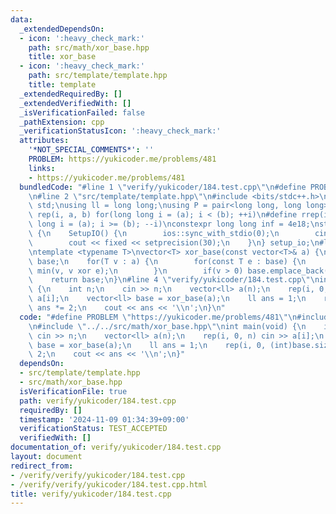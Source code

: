 ```yaml
---
data:
  _extendedDependsOn:
  - icon: ':heavy_check_mark:'
    path: src/math/xor_base.hpp
    title: xor_base
  - icon: ':heavy_check_mark:'
    path: src/template/template.hpp
    title: template
  _extendedRequiredBy: []
  _extendedVerifiedWith: []
  _isVerificationFailed: false
  _pathExtension: cpp
  _verificationStatusIcon: ':heavy_check_mark:'
  attributes:
    '*NOT_SPECIAL_COMMENTS*': ''
    PROBLEM: https://yukicoder.me/problems/481
    links:
    - https://yukicoder.me/problems/481
  bundledCode: "#line 1 \"verify/yukicoder/184.test.cpp\"\n#define PROBLEM \"https://yukicoder.me/problems/481\"\
    \n#line 2 \"src/template/template.hpp\"\n#include <bits/stdc++.h>\nusing namespace\
    \ std;\nusing ll = long long;\nusing P = pair<long long, long long>;\n#define\
    \ rep(i, a, b) for(long long i = (a); i < (b); ++i)\n#define rrep(i, a, b) for(long\
    \ long i = (a); i >= (b); --i)\nconstexpr long long inf = 4e18;\nstruct SetupIO\
    \ {\n    SetupIO() {\n        ios::sync_with_stdio(0);\n        cin.tie(0);\n\
    \        cout << fixed << setprecision(30);\n    }\n} setup_io;\n#line 3 \"src/math/xor_base.hpp\"\
    \ntemplate <typename T>\nvector<T> xor_base(const vector<T>& a) {\n    vector<T>\
    \ base;\n    for(T v : a) {\n        for(const T e : base) {\n            v =\
    \ min(v, v xor e);\n        }\n        if(v > 0) base.emplace_back(v);\n    }\n\
    \    return base;\n}\n#line 4 \"verify/yukicoder/184.test.cpp\"\nint main(void)\
    \ {\n    int n;\n    cin >> n;\n    vector<ll> a(n);\n    rep(i, 0, n) cin >>\
    \ a[i];\n    vector<ll> base = xor_base(a);\n    ll ans = 1;\n    rep(i, 0, (int)base.size())\
    \ ans *= 2;\n    cout << ans << '\\n';\n}\n"
  code: "#define PROBLEM \"https://yukicoder.me/problems/481\"\n#include \"../../src/template/template.hpp\"\
    \n#include \"../../src/math/xor_base.hpp\"\nint main(void) {\n    int n;\n   \
    \ cin >> n;\n    vector<ll> a(n);\n    rep(i, 0, n) cin >> a[i];\n    vector<ll>\
    \ base = xor_base(a);\n    ll ans = 1;\n    rep(i, 0, (int)base.size()) ans *=\
    \ 2;\n    cout << ans << '\\n';\n}"
  dependsOn:
  - src/template/template.hpp
  - src/math/xor_base.hpp
  isVerificationFile: true
  path: verify/yukicoder/184.test.cpp
  requiredBy: []
  timestamp: '2024-11-09 01:34:39+09:00'
  verificationStatus: TEST_ACCEPTED
  verifiedWith: []
documentation_of: verify/yukicoder/184.test.cpp
layout: document
redirect_from:
- /verify/verify/yukicoder/184.test.cpp
- /verify/verify/yukicoder/184.test.cpp.html
title: verify/yukicoder/184.test.cpp
---
```

